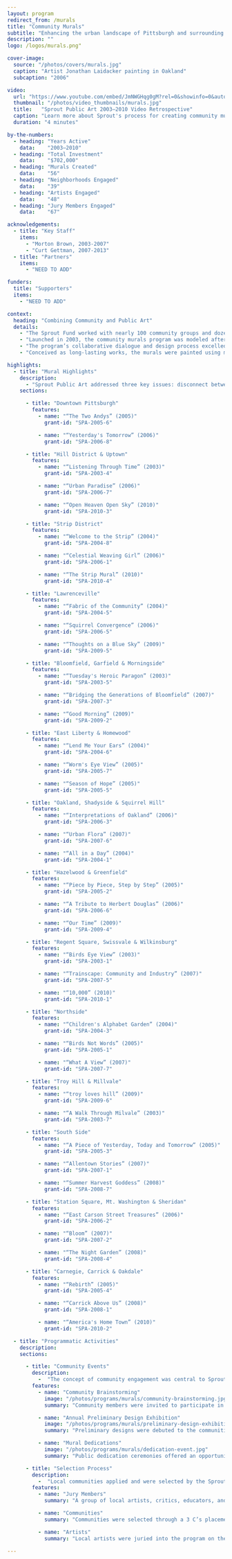 ```yaml
---
layout: program
redirect_from: /murals
title: "Community Murals"
subtitle: "Enhancing the urban landscape of Pittsburgh and surrounding communities of Allegheny County."
description: ""
logo: /logos/murals.png"

cover-image:
  source: "/photos/covers/murals.jpg"
  caption: "Artist Jonathan Laidacker painting in Oakland"
  subcaption: "2006"

video:
  url: "https://www.youtube.com/embed/JmNWGHqg0gM?rel=0&showinfo=0&autoplay=1"
  thumbnail: "/photos/video_thumbnails/murals.jpg"
  title:   "Sprout Public Art 2003–2010 Video Retrospective"
  caption: "Learn more about Sprout's process for creating community murals and the goals of the program."
  duration: "4 minutes"

by-the-numbers:
  - heading: "Years Active"
    data:    "2003–2010"
  - heading: "Total Investment"
    data:    "$702,000"
  - heading: "Murals Created"
    data:    "56"
  - heading: "Neighborhoods Engaged"
    data:    "39"
  - heading: "Artists Engaged"
    data:    "48"
  - heading: "Jury Members Engaged"
    data:    "67"

acknowledgements:
  - title: "Key Staff"
    items:
      - "Morton Brown, 2003-2007"
      - "Curt Gettman, 2007-2013"
  - title: "Partners"
    items:
      - "NEED TO ADD"

funders:
  title: "Supporters"
  items:
    - "NEED TO ADD"

context:
  heading: "Combining Community and Public Art"
  details:
    - "The Sprout Fund worked with nearly 100 community groups and dozens of local artists to develop 56 large-scale works of public art."
    - "Launched in 2003, the community murals program was modeled after successful similar efforts in Philadelphia and other cities across the country. Through support from local foundations and corporations, Sprout enhanced the visual landscape of neighborhoods in Pittsburgh and the surrounding communities of Allegheny County—creating an always-open “museum without walls” of local artworks."
    - "The program’s collaborative dialogue and design process excelled at considering the people of the community, their history, and their vision for the future. The program also raised awareness about the important role that local artists can have in shaping communities, encouraging dialogue between communities and artists while contributing to neighborhood development. The program concluded in 2010 after largely achieving its goals of creating cooridors, concentrations, and coverage of murals throughout the area."
    - "Conceived as long-lasting works, the murals were painted using materials with a 20-year lifespan. However, as many murals were created in communities already in a state of change, some of Sprout's most prominent murals were later removed or lost to redevelopment."

highlights:
  - title: "Mural Highlights"
    description:
      - "Sprout Public Art addressed three key issues: disconnect between visual culture and day-to-day life, level of leadership and personal investment in the region’s neighborhoods, and the need to support the ideas and creativity of people living in the Pittsburgh region."
    sections:

      - title: "Downtown Pittsburgh"
        features:
          - name: "“The Two Andys” (2005)"
            grant-id: "SPA-2005-6"

          - name: "“Yesterday's Tomorrow” (2006)"
            grant-id: "SPA-2006-8"

      - title: "Hill District & Uptown"
        features:
          - name: "“Listening Through Time” (2003)"
            grant-id: "SPA-2003-4"

          - name: "“Urban Paradise” (2006)"
            grant-id: "SPA-2006-7"

          - name: "“Open Heaven Open Sky” (2010)"
            grant-id: "SPA-2010-3"

      - title: "Strip District"
        features:
          - name: "“Welcome to the Strip” (2004)"
            grant-id: "SPA-2004-8"

          - name: "“Celestial Weaving Girl” (2006)"
            grant-id: "SPA-2006-1"

          - name: "“The Strip Mural” (2010)"
            grant-id: "SPA-2010-4"

      - title: "Lawrenceville"
        features:
          - name: "“Fabric of the Community” (2004)"
            grant-id: "SPA-2004-5"

          - name: "“Squirrel Convergence” (2006)"
            grant-id: "SPA-2006-5"

          - name: "“Thoughts on a Blue Sky” (2009)"
            grant-id: "SPA-2009-5"

      - title: "Bloomfield, Garfield & Morningside"
        features:
          - name: "“Tuesday's Heroic Paragon” (2003)"
            grant-id: "SPA-2003-5"

          - name: "“Bridging the Generations of Bloomfield” (2007)"
            grant-id: "SPA-2007-3"

          - name: "“Good Morning” (2009)"
            grant-id: "SPA-2009-2"

      - title: "East Liberty & Homewood"
        features:
          - name: "“Lend Me Your Ears” (2004)"
            grant-id: "SPA-2004-6"

          - name: "“Worm's Eye View” (2005)"
            grant-id: "SPA-2005-7"

          - name: "“Season of Hope” (2005)"
            grant-id: "SPA-2005-5"

      - title: "Oakland, Shadyside & Squirrel Hill"
        features:
          - name: "“Interpretations of Oakland” (2006)"
            grant-id: "SPA-2006-3"

          - name: "“Urban Flora” (2007)"
            grant-id: "SPA-2007-6"

          - name: "“All in a Day” (2004)"
            grant-id: "SPA-2004-1"

      - title: "Hazelwood & Greenfield"
        features:
          - name: "“Piece by Piece, Step by Step” (2005)"
            grant-id: "SPA-2005-2"

          - name: "“A Tribute to Herbert Douglas” (2006)"
            grant-id: "SPA-2006-6"

          - name: "“Our Time” (2009)"
            grant-id: "SPA-2009-4"

      - title: "Regent Square, Swissvale & Wilkinsburg"
        features:
          - name: "“Birds Eye View” (2003)"
            grant-id: "SPA-2003-1"

          - name: "“Trainscape: Community and Industry” (2007)"
            grant-id: "SPA-2007-5"

          - name: "“10,000” (2010)"
            grant-id: "SPA-2010-1"

      - title: "Northside"
        features:
          - name: "“Children's Alphabet Garden” (2004)"
            grant-id: "SPA-2004-3"

          - name: "“Birds Not Words” (2005)"
            grant-id: "SPA-2005-1"

          - name: "“What A View” (2007)"
            grant-id: "SPA-2007-7"

      - title: "Troy Hill & Millvale"
        features:
          - name: "“troy loves hill” (2009)"
            grant-id: "SPA-2009-6"

          - name: "“A Walk Through Milvale” (2003)"
            grant-id: "SPA-2003-7"

      - title: "South Side"
        features:
          - name: "“A Piece of Yesterday, Today and Tomorrow” (2005)"
            grant-id: "SPA-2005-3"

          - name: "“Allentown Stories” (2007)"
            grant-id: "SPA-2007-1"

          - name: "“Summer Harvest Goddess” (2008)"
            grant-id: "SPA-2008-7"

      - title: "Station Square, Mt. Washington & Sheridan"
        features:
          - name: "“East Carson Street Treasures” (2006)"
            grant-id: "SPA-2006-2"

          - name: "“Bloom” (2007)"
            grant-id: "SPA-2007-2"

          - name: "“The Night Garden” (2008)"
            grant-id: "SPA-2008-4"

      - title: "Carnegie, Carrick & Oakdale"
        features:
          - name: "“Rebirth” (2005)"
            grant-id: "SPA-2005-4"

          - name: "“Carrick Above Us” (2008)"
            grant-id: "SPA-2008-1"

          - name: "“America's Home Town” (2010)"
            grant-id: "SPA-2010-2"

  - title: "Programmatic Activities"
    description:
    sections:

      - title: "Community Events"
        description:
          -  "The concept of community engagement was central to Sprout’s vision for site-specific public art. Community members were engaged multiple times throughout the process to ensure that the final design reflected and incorporated the voices of residents."
        features:
          - name: "Community Brainstorming"
            image: "/photos/programs/murals/community-brainstorming.jpg"
            summary: "Community members were invited to participate in a facilitated brainstorming session. The resulting notes were made available to artists to use as for their preliminary designs."

          - name: "Annual Preliminary Design Exhibition"
            image: "/photos/programs/murals/preliminary-design-exhibition.jpg"
            summary: "Preliminary designs were debuted to the communities through an annual show that showcased the designs in a gallery setting."

          - name: "Mural Dedications"
            image: "/photos/programs/murals/dedication-event.jpg"
            summary: "Public dedication ceremonies offered an opportunity for Sprout to formally present the murals to the communities and acknowledge the artists and community partners for their contributions."

      - title: "Selection Process"
        description:
          -  "Local communities applied and were selected by the Sprout Public Art Advisory Committee to receive murals. This group also juried artists into the program who were then placed in competition for the selected community mural sites."
        features:
          - name: "Jury Members"
            summary: "A group of local artists, critics, educators, and other community stakeholders made up the jury that selected the pool of artists to participate in each year’s program."

          - name: "Communities"
            summary: "Communities were selected through a 3 C’s placement strategy: Coverage, Corridor, and Concentration. Engaging a variety of neighborhoods was also a key part of the process."

          - name: "Artists"
            summary: "Local artists were juried into the program on the strength of their portfolios as well as their experience doing murals or large scale art."

---
```


